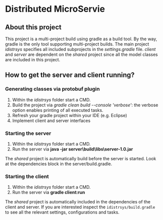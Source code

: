 # Distributed MicroServie

## About this project

This project is a multi-project build using gradle as a build tool.
By the way, gradle is the only tool supporting multi-project builds.
The main project _idistrsys_ specifies all included subprojects in the _settings.gradle_ file.
_client_ and _server_ are dependent on the _shared_ project since all the model classes are included in this project.

## How to get the server and client running?

### Generating classes via protobuf plugin

1. Within the _idistrsys_ folder start a CMD.
2. Build the project via _gradle clean build --console 'verbose'_: the verbose option enables printing of all executed tasks.
3. Refresh your gradle project within your IDE (e.g. Eclipse)
4. Implement client and server interfaces

### Starting the server

1. Within the _idistrsys_ folder start a CMD.
2. Run the server via **java -jar server\build\libs\server-1.0.jar**

The _shared_ project is automatically build before the server is started.
Look at the dependencies block in the server/build.gradle.

### Starting the client

1. Within the _idistrsys_ folder start a CMD.
2. Run the server via **gradle client:run**

The _shared_ project is automatically included in the dependencies of the client and server.
If you are interested inspect the `idistrsys/build.gradle` to see all the relevant settings, configurations and tasks.
